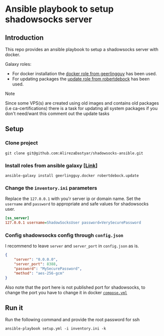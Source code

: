 # Ansible playbook to setup shadowsocks server

## Introduction
This repo provides an ansible playbook to setup a shadowsocks server with docker.

Galaxy roles:
- For docker installation the [docker role from geerlingguy](https://github.com/geerlingguy/ansible-role-docker) has been used.
- For updating packages the [update role from robertdebock](https://github.com/robertdebock/ansible-role-update) has been used.

> [!NOTE]
> Since some VPS(s) are created using old images and contains old packages (i.e ca-certifications) there is a task for updating all system packages if you don't need/want this comment out the update tasks

## Setup
### Clone project
`git clone git@github.com:AlirezaDastyar/shadowsocks-ansible.git`

### Install roles from ansible galaxy [[Link](https://galaxy.ansible.com/geerlingguy/docker)]
`ansible-galaxy install geerlingguy.docker robertdebock.update` 

### Change the `inventory.ini` parameters 
Replace the `127.0.0.1` with you'r server ip or domain name.
Set the `username` and `password` to appropriate and safe values for shadowsocks user.
```ini
[ss_server]
127.0.0.1 username=ShadowSocksUser password=VerySecurePassword
```

###  Config shadowsocks config through `config.json`
I recommend to leave `server` and `server_port` in `config.json` as is.


```json
{
    "server": "0.0.0.0",
    "server_port": 8388,
    "password": "MySecurePassword",
    "method": "aes-256-gcm"
}
```
Also note that the port here is not published port for shadowsocks, to change the port you have to change it in docker [`compose.yml`](https://github.com/AlirezaDastyar/shadowsocks-ansible/blob/main/compose.yml#L6)
## Run it
Run the following command and provide the root password for ssh

`ansible-playbook setup.yml -i inventory.ini -k`
